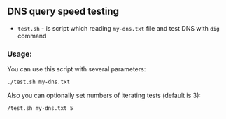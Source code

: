 ## DNS query speed testing

* `test.sh` - is script which reading `my-dns.txt` file and test DNS with `dig` command

### Usage:

You can use this script with several parameters:
```bash
./test.sh my-dns.txt
```

Also you can optionally set numbers of iterating tests (default is 3):
```bash
/test.sh my-dns.txt 5
```
